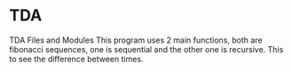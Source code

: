# TDA
TDA Files and Modules
This program uses 2 main functions, both are fibonacci sequences, one is sequential and the other one is recursive. This to see the difference between times.
